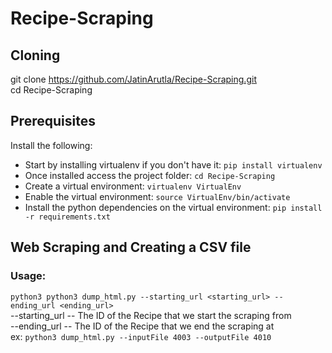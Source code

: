 # Recipe-Scraping
 
## Cloning
git clone https://github.com/JatinArutla/Recipe-Scraping.git <br>
cd Recipe-Scraping

## Prerequisites
Install the following:
* Start by installing virtualenv if you don't have it: ``` pip install virtualenv ```
* Once installed access the project folder: ``` cd Recipe-Scraping ```
* Create a virtual environment: ``` virtualenv VirtualEnv ```
* Enable the virtual environment: ``` source VirtualEnv/bin/activate ```
* Install the python dependencies on the virtual environment: ``` pip install -r requirements.txt ```

## Web Scraping and Creating a CSV file
### Usage:
``` python3 python3 dump_html.py --starting_url <starting_url> --ending_url <ending_url> ```      
--starting_url -- The ID of the Recipe that we start the scraping from    
--ending_url -- The ID of the Recipe that we end the scraping at       
ex: ``` python3 dump_html.py --inputFile 4003 --outputFile 4010 ```
